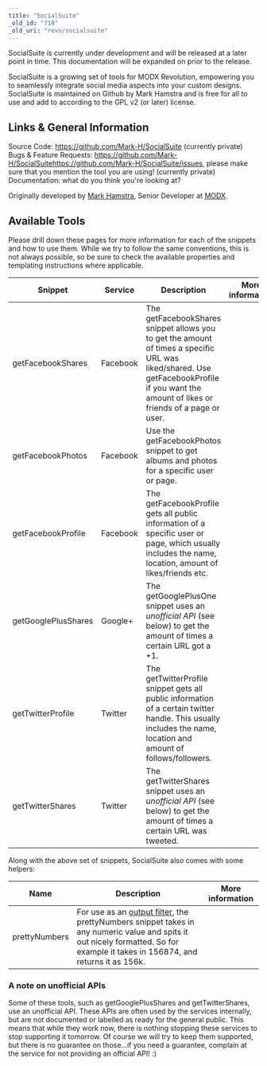 ```yaml
---
title: "SocialSuite"
_old_id: "718"
_old_uri: "revo/socialsuite"
---
```


SocialSuite is currently under development and will be released at a later point in time. This documentation will be expanded on prior to the release.

SocialSuite is a growing set of tools for MODX Revolution, empowering you to seamlessly integrate social media aspects into your custom designs. SocialSuite is maintained on Github by Mark Hamstra and is free for all to use and add to according to the GPL v2 (or later) license.

## Links & General Information

Source Code: <https://github.com/Mark-H/SocialSuite> (currently private)
Bugs & Feature Requests: <https://github.com/Mark-H/SocialSuite><https://github.com/Mark-H/SocialSuite/issues>, please make sure that you mention the tool you are using! (currently private)
Documentation: what do you think you're looking at?

Originally developed by [Mark Hamstra](http://www.markhamstra.com/), Senior Developer at [MODX](https://modx.com).

## Available Tools

Please drill down these pages for more information for each of the snippets and how to use them. While we try to follow the same conventions, this is not always possible, so be sure to check the available properties and templating instructions where applicable.

| Snippet             | Service  | Description                                                                                                                                                                               | More information |
| ------------------- | -------- | ----------------------------------------------------------------------------------------------------------------------------------------------------------------------------------------- | ---------------- |
| getFacebookShares   | Facebook | The getFacebookShares snippet allows you to get the amount of times a specific URL was liked/shared. Use getFacebookProfile if you want the amount of likes or friends of a page or user. |                  |
| getFacebookPhotos   | Facebook | Use the getFacebookPhotos snippet to get albums and photos for a specific user or page.                                                                                                   |                  |
| getFacebookProfile  | Facebook | The getFacebookProfile gets all public information of a specific user or page, which usually includes the name, location, amount of likes/friends etc.                                    |                  |
| getGooglePlusShares | Google+  | The getGooglePlusOne snippet uses an _unofficial API_ (see below) to get the amount of times a certain URL got a +1.                                                                      |                  |
| getTwitterProfile   | Twitter  | The getTwitterProfile snippet gets all public information of a certain twitter handle. This usually includes the name, location and amount of follows/followers.                          |                  |
| getTwitterShares    | Twitter  | The getTwitterShares snippet uses an _unofficial API_ (see below) to get the amount of times a certain URL was tweeted.                                                                   |                  |

Along with the above set of snippets, SocialSuite also comes with some helpers:

| Name          | Description                                                                                                                                                                                                                                            | More information |
| ------------- | ------------------------------------------------------------------------------------------------------------------------------------------------------------------------------------------------------------------------------------------------------ | ---------------- |
| prettyNumbers | For use as an [output filter](building-sites/tag-syntax/output-filters "Input and Output Filters"), the prettyNumbers snippet takes in any numeric value and spits it out nicely formatted. So for example it takes in 156874, and returns it as 156k. |                  |

### A note on unofficial APIs

Some of these tools, such as getGooglePlusShares and getTwitterShares, use an unofficial API. These APIs are often used by the services internally, but are not documented or labelled as ready for the general public. This means that while they work now, there is nothing stopping these services to stop supporting it tomorrow. Of course we will try to keep them supported, but there is no guarantee on those...if you need a guarantee, complain at the service for not providing an official API! :)
